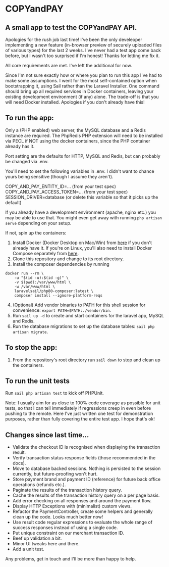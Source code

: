 # COPYandPAY
## A small app to test the COPYandPAY API.

Apologies for the rush job last time! I've been the only develeoper implementing a new feature (in-browser preview of securely uploaded files of various types) for the last 2 weeks. I've never had a test app come back before, but I wasn't too surprised if I'm honest! Thanks for letting me fix it.

All core requirements are met. I've left the additional for now.

Since I'm not sure exactly how or where you plan to run this app I've had to make some assumptions. I went for the most self-contained option when bootstrapping it, using Sail rather than the Laravel Installer. One command should bring up all required services in Docker containers, leaving your existing development environment (if any) alone. The trade-off is that you will need Docker installed. Apologies if you don't already have this!

## To run the app:

Only a (PHP enabled) web server, the MySQL database and a Redis instance are required. The PhpRedis PHP extension will need to be installed via PECL if NOT using the docker containers, since the PHP container already has it.

Port setting are the defaults for HTTP, MySQL and Redis, but can probably be changed via .env.

You'll need to set the following variables in .env. I didn't want to chance yours being sensitive (though I assume they aren't).

COPY_AND_PAY_ENTITY_ID=... (from your test spec)
COPY_AND_PAY_ACCESS_TOKEN=... (from your test spec)
SESSION_DRIVER=database (or delete this variable so that it picks up the default)

If you already have a development environment (apache, nginx etc.) you may be able to use that. You might even get away with running `php artisan serve` depending on your setup. 

If not, spin up the containers:

1. Install Docker (Docker Desktop on Mac/Win) from [here](https://docs.docker.com/get-docker/) if you don't already have it. If you're on Linux, you'll also need to install Docker Compose separately from [here](https://docs.docker.com/compose/install/).  
2. Clone this repository and change to its root directory.
3. Install the composer dependencies by running

```
docker run --rm \
    -u "$(id -u):$(id -g)" \
    -v $(pwd):/var/www/html \
    -w /var/www/html \
    laravelsail/php80-composer:latest \
    composer install --ignore-platform-reqs
```
4. (Optional) Add vendor binaries to PATH for this shell session for convenience: `export PATH=$PATH:./vendor/bin`.
5. Run `sail up -d` to create and start containers for the laravel app, MySQL and Redis. 
6. Run the database migrations to set up the database tables: `sail php artisan migrate`.

## To stop the app:

1. From the repository's root directory run `sail down` to stop and clean up the containers.

## To run the unit tests

Run `sail php artisan test` to kick off PHPUnit.

Note: I usually aim for as close to 100% code coverage as possible for unit tests, so that I can tell immediately if regressions creep in even before pushing to the remote. Here I've just written one test for demonstration purposes, rather than fully covering the entire test app. I hope that's ok!

## Changes since last time...

- Validate the checkout ID is recognised when displaying the transaction result.
- Verify transaction status response fields (those recommended in the docs).
- Move to database backed sessions. Nothing is persisted to the session currently, but future-proofing won't hurt.
- Store payment brand and payment ID (reference) for future back office operations (refunds etc.).
- Paginate the results of the transaction history query.
- Cache the results of the transaction history query on a per page basis.
- Add error checking on all responses and around the payment flow. 
- Display HTTP Exceptions with (minimalist) custom views.
- Refactor the PaymentController, create some helpers and generally clean up the code. Looks much better now!
- Use result code regular expressions to evaluate the whole range of success responses instead of using a single code.
- Put unique constraint on our merchant transaction ID.
- Beef up validation a bit.
- Minor UI tweaks here and there.
- Add a unit test.

Any problems, get in touch and I'll be more than happy to help.
